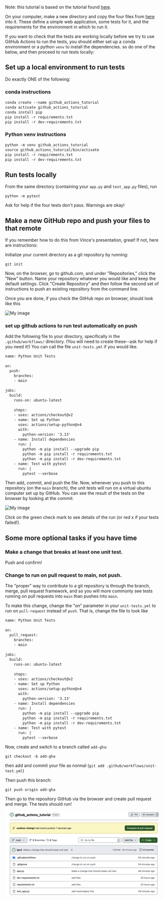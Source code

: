 Note: this tutorial is based on the tutorial found [here](https://calmcode.io/course/github-actions/introduction).

On your computer, make a new directory and copy the four files from [here](https://github.com/the-brAIn-lab/tutorials/tree/main/github_actions/files) into it. These define a simple web application, some tests for it, and the requirements for the environment in which to run it.

 If you want to check that the tests are working locally before we try to use GitHub Actions to run the tests, you should either set up a conda environment or a python `venv` to install the dependencies. so do one of the below, and then proceed to run tests locally:

 ## Set up a local environment to run tests

Do exactly ONE of the following: 

### conda instructions

```
conda create --name github_actions_tutorial
conda activate github_actions_tutorial
conda install pip
pip install -r requirements.txt
pip install -r dev-requirements.txt
```

### Python venv instructions

```
python -m venv github_actions_tutorial
source github_actions_tutorial/bin/activate
pip install -r requirements.txt
pip install -r dev-requirements.txt
```

## Run tests locally

From the same directory (containing your `app.py` and `test_app.py` files), run

```
python -m pytest
```

Ask for help if the four tests don't pass. Warnings are okay!

## Make a new GitHub repo and push your files to that remote

If you remember how to do this from Vince's presentation, great! If not, here are instructions:

Initialize your current directory as a git repository by running:

```
git init
```

Now, on the browser, go to github.com, and under "Repositories," click the "New" button. Name your repository whatever you would like and keep the default settings. Click "Create Repository" and then follow the second set of instructions to push an existing repository from the command line.

Once you are done, if you check the GitHub repo on browser, should look like this

![My image](images/files.png)

### set up github actions to run test automatically on push

Add the following file to your directory, specifically in the `.github/workflows/` directory. (You will need to create these--ask for help if you need it!) You can call the file `unit-tests.yml` if you would like.

```
name: Python Unit Tests

on:
  push:
    branches:
    - main

jobs:
  build:
    runs-on: ubuntu-latest

    steps:
    - uses: actions/checkout@v2
    - name: Set up Python
      uses: actions/setup-python@v4
      with:
        python-version: '3.13'
    - name: Install dependencies
      run: |
        python -m pip install --upgrade pip
        python -m pip install -r requirements.txt
        python -m pip install -r dev-requirements.txt
    - name: Test with pytest
      run: |
        pytest --verbose
```

Then add, commit, and push the file. Now, whenever you push to this repository (on the `main` branch), the unit tests will run on a virtual ubuntu computer set up by GitHub. You can see the result of the tests on the browser by looking at the commit:

![My image](images/test_ran.png)

Click on the green check mark to see details of the run (or red x if your tests failed!).

## Some more optional tasks if you have time

### Make a change that breaks at least one unit test.

Push and confirm!

### Change to run on pull request to main, not push.

The "proper" way to contribute to a git repository is through the branch, merge, pull request framework, and so you will more commonly see tests running on pull requests into `main` than pushes into `main`.

To make this change, change the "on" parameter in your 
`unit-tests.yml` to run on `pull-request` instead of `push`. That is, change the file to look like

```
name: Python Unit Tests

on:
  pull_request:
    branches:
    - main

jobs:
  build:
    runs-on: ubuntu-latest

    steps:
    - uses: actions/checkout@v2
    - name: Set up Python
      uses: actions/setup-python@v4
      with:
        python-version: '3.13'
    - name: Install dependencies
      run: |
        python -m pip install --upgrade pip
        python -m pip install -r requirements.txt
        python -m pip install -r dev-requirements.txt
    - name: Test with pytest
      run: |
        pytest --verbose
```

Now,
create and switch to a branch called `add-gha`:
```
git checkout -b add-gha
```
then add and commit your file as normal (`git add .github/workflows/unit-test.yml`) 

Then push this branch:

```
git push origin add-gha
```

Then go to the repository GitHub via the browser and create pull request and merge. The tests should run!

![My image](images/pull_request.png)
